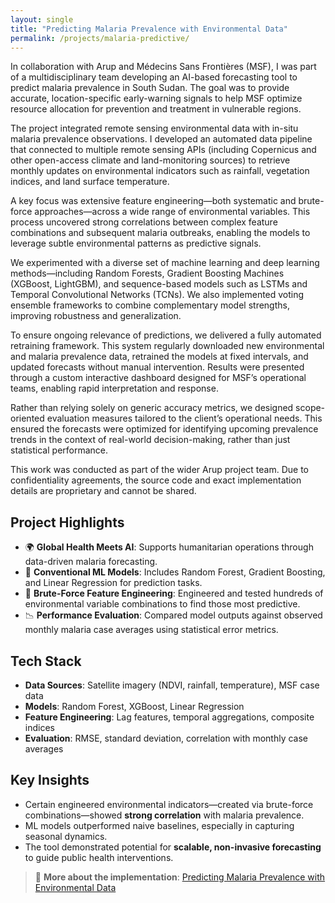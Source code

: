 ```yaml
---
layout: single
title: "Predicting Malaria Prevalence with Environmental Data"
permalink: /projects/malaria-predictive/
---
```


In collaboration with Arup and Médecins Sans Frontières (MSF), I was part of a multidisciplinary team developing an AI-based forecasting tool to predict malaria prevalence in South Sudan. The goal was to provide accurate, location-specific early-warning signals to help MSF optimize resource allocation for prevention and treatment in vulnerable regions.

The project integrated remote sensing environmental data with in-situ malaria prevalence observations. I developed an automated data pipeline that connected to multiple remote sensing APIs (including Copernicus and other open-access climate and land-monitoring sources) to retrieve monthly updates on environmental indicators such as rainfall, vegetation indices, and land surface temperature.

A key focus was extensive feature engineering—both systematic and brute-force approaches—across a wide range of environmental variables. This process uncovered strong correlations between complex feature combinations and subsequent malaria outbreaks, enabling the models to leverage subtle environmental patterns as predictive signals.

We experimented with a diverse set of machine learning and deep learning methods—including Random Forests, Gradient Boosting Machines (XGBoost, LightGBM), and sequence-based models such as LSTMs and Temporal Convolutional Networks (TCNs). We also implemented voting ensemble frameworks to combine complementary model strengths, improving robustness and generalization.

To ensure ongoing relevance of predictions, we delivered a fully automated retraining framework. This system regularly downloaded new environmental and malaria prevalence data, retrained the models at fixed intervals, and updated forecasts without manual intervention. Results were presented through a custom interactive dashboard designed for MSF’s operational teams, enabling rapid interpretation and response.

Rather than relying solely on generic accuracy metrics, we designed scope-oriented evaluation measures tailored to the client’s operational needs. This ensured the forecasts were optimized for identifying upcoming prevalence trends in the context of real-world decision-making, rather than just statistical performance.

This work was conducted as part of the wider Arup project team. Due to confidentiality agreements, the source code and exact implementation details are proprietary and cannot be shared.

## Project Highlights

- 🌍 **Global Health Meets AI**: Supports humanitarian operations through data-driven malaria forecasting.
- 🤖 **Conventional ML Models**: Includes Random Forest, Gradient Boosting, and Linear Regression for prediction tasks.
- 🔧 **Brute-Force Feature Engineering**: Engineered and tested hundreds of environmental variable combinations to find those most predictive.
- 📉 **Performance Evaluation**: Compared model outputs against observed monthly malaria case averages using statistical error metrics.

## Tech Stack

- **Data Sources**: Satellite imagery (NDVI, rainfall, temperature), MSF case data
- **Models**: Random Forest, XGBoost, Linear Regression
- **Feature Engineering**: Lag features, temporal aggregations, composite indices
- **Evaluation**: RMSE, standard deviation, correlation with monthly case averages

## Key Insights

- Certain engineered environmental indicators—created via brute-force combinations—showed **strong correlation** with malaria prevalence.
- ML models outperformed naive baselines, especially in capturing seasonal dynamics.
- The tool demonstrated potential for **scalable, non-invasive forecasting** to guide public health interventions.

> 📄 **More about the implementation**: [Predicting Malaria Prevalence with Environmental Data](https://www.linkedin.com/posts/msf-sweden-innovation-unit_climatecrisis-climatechange-activity-6994204445551038464-pf4M?utm_source=share&utm_medium=member_ios)